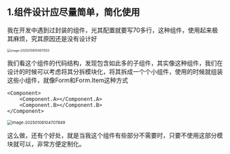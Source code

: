## 1.组件设计应尽量简单，简化使用

我在开发中遇到过封装的组件，光其配置就要写70多行，这种组件，使用起来极其麻烦，究其原因还是没有设计好

<img src="https://minimax-1256590847.cos.ap-shanghai.myqcloud.com/img/image-20250106104611553.png" alt="image-20250106104611553" style="zoom:50%;" />

我们看这个组件的代码结构，发现包含如此多的子组件，其实像这种组件，我们在设计的时候可以考虑将其分拆模块化，将其拆成一个个小组件，使用的时候就组装这些小组件，就像Form和Form.Item这种方式

```tsx
<Component>
    <Component.A></Component.A>
    <Component.B></Component.B>
</Component>
```

<img src="https://minimax-1256590847.cos.ap-shanghai.myqcloud.com/img/image-20250106104707849.png" alt="image-20250106104707849" style="zoom:67%;" />

这么做，还有个好处，就是当我这个组件有些部分不需要时，只要不使用这部分模块就可以，非常方便定制化。